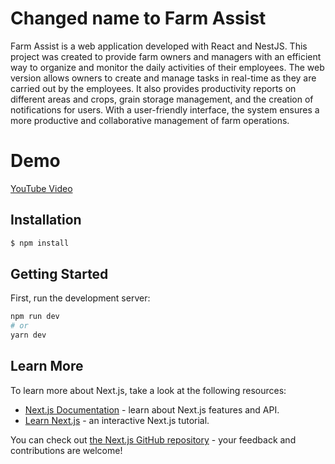 # Changed name to Farm Assist
Farm Assist is a web application developed with React and NestJS. This project was created to provide farm owners and managers with an efficient way to organize and monitor the daily activities of their employees. The web version allows owners to create and manage tasks in real-time as they are carried out by the employees. It also provides productivity reports on different areas and crops, grain storage management, and the creation of notifications for users. With a user-friendly interface, the system ensures a more productive and collaborative management of farm operations.

# Demo
[YouTube Video](https://www.youtube.com/watch?v=2w-L6wfVqJ8)

## Installation

```bash
$ npm install
```

## Getting Started

First, run the development server:


```bash
npm run dev
# or
yarn dev
```
## Learn More

To learn more about Next.js, take a look at the following resources:

- [Next.js Documentation](https://nextjs.org/docs) - learn about Next.js features and API.
- [Learn Next.js](https://nextjs.org/learn) - an interactive Next.js tutorial.

You can check out [the Next.js GitHub repository](https://github.com/vercel/next.js/) - your feedback and contributions are welcome!
